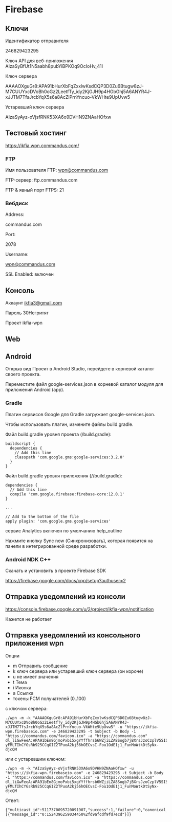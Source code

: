 # Firebase

## Ключи

Идентификатор отправителя

246829423295

Ключ API для веб-приложения AIzaSyBfUt1N5aabh8pubYiBPKOq9OcIoHv_41I

Ключ сервера

AAAAOXguGr8:APA91bHurXbFqZxxlwKsdCQP3D0Zu6Btugw8zJ-M7CUUYxcDVoBh0oGz2LeetfTy_idy2KjGJH9p4HGbGhj5A6ANYR4J-xJJTM7TfsJrcbYqX5s6a8AcZlPrnYncuo-VkWHte9UpUvw5

Устаревший ключ сервера

AIzaSyAyz-oVjsfRNK53XA6o9DVHN9ZNAaHOfxw

## Тестовый хостинг

https://ikfia.wpn.commandus.com/

### FTP

Имя пользователя FTP: wpn@commandus.com

FTP-сервер: ftp.commandus.com

FTP & явный порт FTPS:  21

### Вебдиск

Address:

commandus.com

Port:

2078

Username:

wpn@commandus.com

SSL Enabled: включен

## Консоль

Аккаунт ikfia3@gmail.com

Пароль 30Негритят

Проект ikfia-wpn

## Web 
<script src="https://www.gstatic.com/firebasejs/4.13.0/firebase.js"></script>
<script>
  // Initialize Firebase
  var config = {
    apiKey: "AIzaSyBfUt1N5aabh8pubYiBPKOq9OcIoHv_41I",
    authDomain: "ikfia-wpn.firebaseapp.com",
    databaseURL: "https://ikfia-wpn.firebaseio.com",
    projectId: "ikfia-wpn",
    storageBucket: "",
    messagingSenderId: "246829423295"
  };
  firebase.initializeApp(config);
</script>



## Android

Открыв вид Проект в Android Studio, перейдете в корневой каталог своего проекта.

Переместите файл google-services.json в корневой каталог модуля для приложений Android (app).

### Gradle

Плагин сервисов Google для Gradle загружает google-services.json.

Чтобы использовать плагин, измените файлы build.gradle.

Файл build.gradle уровня проекта (<project>/build.gradle):

```
buildscript {
  dependencies {
    // Add this line
    classpath 'com.google.gms:google-services:3.2.0'
  }
}
```

Файл build.gradle уровня приложения (<project>/<app-module>/build.gradle):

```
dependencies {
  // Add this line
  compile 'com.google.firebase:firebase-core:12.0.1'
}

...

// Add to the bottom of the file
apply plugin: 'com.google.gms.google-services'
```

сервис Analytics включен по умолчанию help_outline

Нажмите кнопку Sync now (Синхронизовать), которая появится на панели в интегрированной среде разработки.


### Android NDK C++

Скачать и установить в проекте Firebase SDK

https://firebase.google.com/docs/cpp/setup?authuser=2


## Отправка уведомлений из консоли

https://console.firebase.google.com/u/2/project/ikfia-wpn/notification

Кажется не работает

## Отправка уведомлений из консольного приложения wpn

Опции

- m Отправить сообщение 
- k ключ сервера или устаревший ключ сервера (он короче)
- u не имеет значения
- t Тема
- i Иконка
- a Ссылка 
- токены FCM получателей (0..100)

с ключом сервера:

```
./wpn -m -k "AAAAOXguGr8:APA91bHurXbFqZxxlwKsdCQP3D0Zu6Btugw8zJ-M7CUUYxcDVoBh0oGz2LeetfTy_idy2KjGJH9p4HGbGhj5A6ANYR4J-xJJTM7TfsJrcbYqX5s6a8AcZlPrnYncuo-VkWHte9UpUvw5" -u "https://ikfia-wpn.firebaseio.com" -e 246829423295 -t Subject -b Body -i "https://commandus.com/favicon.ico" -a "https://commandus.com" dl_liGwFeeA:APA91bEn8GjmoPxbi5xgYYffhrsb6WZjiLZA8Sogb7jBXrsJzoCzplV5SISS9mPd8IN-yFMLTIhCYGsRb925CCqGIZ2TPuoA2kj56hOECvsI-Fou1OdE1j1_FunMoWtkDtSyNx-djcQM

```
или с устаревшим ключом:

```
./wpn -m -k "AIzaSyAyz-oVjsfRNK53XA6o9DVHN9ZNAaHOfxw" -u "https://ikfia-wpn.firebaseio.com" -e 246829423295 -t Subject -b Body -i "https://commandus.com/favicon.ico" -a "https://commandus.com" dl_liGwFeeA:APA91bEn8GjmoPxbi5xgYYffhrsb6WZjiLZA8Sogb7jBXrsJzoCzplV5SISS9mPd8IN-yFMLTIhCYGsRb925CCqGIZ2TPuoA2kj56hOECvsI-Fou1OdE1j1_FunMoWtkDtSyNx-djcQM
```

Ответ:

```
{"multicast_id":5117370095720091907,"success":1,"failure":0,"canonical_ids":0,"results":[{"message_id":"0:1524396259034450%2fd9afcdf9fd7ecd"}]}
```

